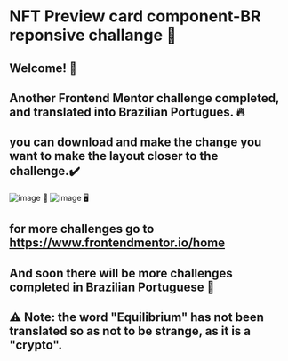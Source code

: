 # NFT Preview card component-BR reponsive challange 🪪
## Welcome! 👋
## Another Frontend Mentor challenge completed, and translated into Brazilian Portugues. 🔥
## you can download and make the change you want to make the layout closer to the challenge.✔️
![image](https://user-images.githubusercontent.com/94203956/168455785-cf250e6b-7b7b-49d9-867b-d6d947858419.png)
📱
![image](https://user-images.githubusercontent.com/94203956/168455798-165bd74f-cc78-4b59-ac98-a84735331672.png)
🖥️

## for more challenges go to https://www.frontendmentor.io/home
## And soon there will be more challenges completed in Brazilian Portuguese 💪
## ⚠️ Note: the word "Equilibrium" has not been translated so as not to be strange, as it is a "crypto".

